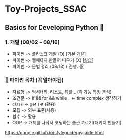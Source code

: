 # Toy-Projects_SSAC


## Basics for Developing Python 🐉

### 1. 개발 (08/02 ~ 08/16)
  * 파이썬 -> 플라스크 개발 (O) [[기본 개념]](https://github.com/lechangjun/Toy-Projects_SSAC/tree/main/WEB_development/flask)
  * 파이썬 -> 웹페이지 만들어 띠우기 (X) [[실습]](https://github.com/lechangjun/Toy-Projects_SSAC/tree/main/WEB_development/pyweb-master)
  * 파이썬 -> 문법 정리 (08/13) ( 진행. 중)



### 🐢 파이썬 목차 (꼭 알아야됨)
  * 자료형  -> 딕셔너리, 리스트, 튜플 _ (각 기능 특징 분석)
  * 조건문  -> if && for && while _ <- time complex 생각하기
  * class -> get set (활용)
  * 모튤   -> 외부 표준(사용)
  * 함수   -> 활용
  * OOP   -> 개체를 나눠서 코딩하는 습관 기르기(패키지 만들기)


  https://google.github.io/styleguide/pyguide.html
  
